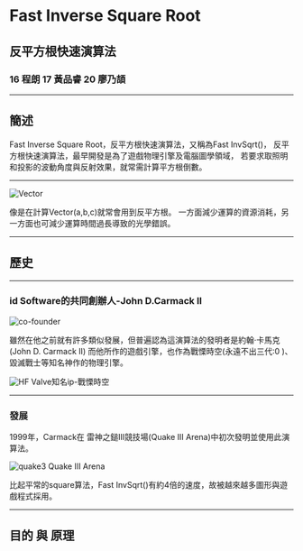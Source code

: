 # Fast Inverse Square Root 
## 反平方根快速演算法

### 16 程朗 17 黃品睿 20 廖乃頡

---

## 簡述

Fast Inverse Square Root，反平方根快速演算法，又稱為Fast InvSqrt()，
反平方根快速演算法，最早開發是為了遊戲物理引擎及電腦圖學領域，
若要求取照明和投影的波動角度與反射效果，就常需計算平方根倒數。

---

![Vector](https://miro.medium.com/max/1400/1*7C6G7vRCqcJDZRB5lBEWpA.png)

像是在計算Vector(a,b,c)就常會用到反平方根。
一方面減少運算的資源消耗，另一方面也可減少運算時間過長導致的光學錯誤。

---

## 歷史

---

### id Software的共同創辦人-John D.Carmack II
![co-founder](https://pic2.zhimg.com/v2-364afc9d34fbe5bbd4d350f49fd17abf_r.jpg?source=172ae18b)

雖然在他之前就有許多類似發展，但普遍認為這演算法的發明者是約翰·卡馬克(John D. Carmack II)
而他所作的遊戲引擎，也作為戰慄時空(永遠不出三代:0 )、毀滅戰士等知名神作的物理引擎。

![HF](https://thumbor.4gamers.com.tw/YtX0Pa1r5XY9-NrFUYJeg47Iig8=/800x0/filters:extract_cover():no_upscale():quality(80)/https%3A%2F%2Fimg.4gamers.com.tw%2Fckfinder%2Fimages%2FWhy%2520Lee%2F579998eb9c7aa.jpg)
Valve知名ip-戰慄時空

---

### 發展
1999年，Carmack在 雷神之鎚III競技場(Quake III Arena)中初次發明並使用此演算法。

![quake3](https://raidofgame.com/uploads/posts/2019-12/1575285955_screenshot-3-quake-3-arena.jpg)
Quake III Arena

比起平常的square算法，Fast InvSqrt()有約4倍的速度，故被越來越多圖形與遊戲程式採用。

---

## 目的 與 原理

